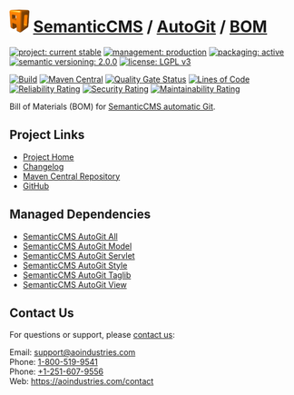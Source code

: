 # [<img src="ao-logo.png" alt="AO Logo" width="35" height="40">](https://github.com/aoindustries) [SemanticCMS](https://github.com/aoindustries/semanticcms) / [AutoGit](https://github.com/aoindustries/semanticcms-autogit) / [BOM](https://github.com/aoindustries/semanticcms-autogit-bom)

[![project: current stable](https://semanticcms.com/ao-badges/project-current-stable.svg)](https://aoindustries.com/life-cycle#project-current-stable)
[![management: production](https://semanticcms.com/ao-badges/management-production.svg)](https://aoindustries.com/life-cycle#management-production)
[![packaging: active](https://semanticcms.com/ao-badges/packaging-active.svg)](https://aoindustries.com/life-cycle#packaging-active)  
[![semantic versioning: 2.0.0](https://semanticcms.com/ao-badges/semver-2.0.0.svg)](http://semver.org/spec/v2.0.0.html)
[![license: LGPL v3](https://semanticcms.com/ao-badges/license-lgpl-3.0.svg)](https://www.gnu.org/licenses/lgpl-3.0)

[![Build](https://github.com/aoindustries/semanticcms-autogit-bom/workflows/Build/badge.svg?branch=master)](https://github.com/aoindustries/semanticcms-autogit-bom/actions?query=workflow%3ABuild)
[![Maven Central](https://maven-badges.herokuapp.com/maven-central/com.semanticcms/semanticcms-autogit-bom/badge.svg)](https://maven-badges.herokuapp.com/maven-central/com.semanticcms/semanticcms-autogit-bom)
[![Quality Gate Status](https://sonarcloud.io/api/project_badges/measure?branch=master&project=com.semanticcms%3Asemanticcms-autogit-bom&metric=alert_status)](https://sonarcloud.io/dashboard?branch=master&id=com.semanticcms%3Asemanticcms-autogit-bom)
[![Lines of Code](https://sonarcloud.io/api/project_badges/measure?branch=master&project=com.semanticcms%3Asemanticcms-autogit-bom&metric=ncloc)](https://sonarcloud.io/component_measures?branch=master&id=com.semanticcms%3Asemanticcms-autogit-bom&metric=ncloc)  
[![Reliability Rating](https://sonarcloud.io/api/project_badges/measure?branch=master&project=com.semanticcms%3Asemanticcms-autogit-bom&metric=reliability_rating)](https://sonarcloud.io/component_measures?branch=master&id=com.semanticcms%3Asemanticcms-autogit-bom&metric=Reliability)
[![Security Rating](https://sonarcloud.io/api/project_badges/measure?branch=master&project=com.semanticcms%3Asemanticcms-autogit-bom&metric=security_rating)](https://sonarcloud.io/component_measures?branch=master&id=com.semanticcms%3Asemanticcms-autogit-bom&metric=Security)
[![Maintainability Rating](https://sonarcloud.io/api/project_badges/measure?branch=master&project=com.semanticcms%3Asemanticcms-autogit-bom&metric=sqale_rating)](https://sonarcloud.io/component_measures?branch=master&id=com.semanticcms%3Asemanticcms-autogit-bom&metric=Maintainability)

Bill of Materials (BOM) for [SemanticCMS automatic Git](https://github.com/aoindustries/semanticcms-autogit).

## Project Links
* [Project Home](https://semanticcms.com/autogit/bom/)
* [Changelog](https://semanticcms.com/autogit/bom/changelog)
* [Maven Central Repository](https://search.maven.org/artifact/com.semanticcms/semanticcms-autogit-bom)
* [GitHub](https://github.com/aoindustries/semanticcms-autogit-bom)

## Managed Dependencies
* [SemanticCMS AutoGit All](https://github.com/aoindustries/semanticcms-autogit-all)
* [SemanticCMS AutoGit Model](https://github.com/aoindustries/semanticcms-autogit-model)
* [SemanticCMS AutoGit Servlet](https://github.com/aoindustries/semanticcms-autogit-servlet)
* [SemanticCMS AutoGit Style](https://github.com/aoindustries/semanticcms-autogit-style)
* [SemanticCMS AutoGit Taglib](https://github.com/aoindustries/semanticcms-autogit-taglib)
* [SemanticCMS AutoGit View](https://github.com/aoindustries/semanticcms-autogit-view)

## Contact Us
For questions or support, please [contact us](https://aoindustries.com/contact):

Email: [support@aoindustries.com](mailto:support@aoindustries.com)  
Phone: [1-800-519-9541](tel:1-800-519-9541)  
Phone: [+1-251-607-9556](tel:+1-251-607-9556)  
Web: https://aoindustries.com/contact
